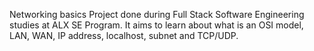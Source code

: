 Networking basics Project done during Full Stack Software Engineering studies at ALX SE Program. It aims to learn about what is an OSI model, LAN, WAN, IP address, localhost, subnet and TCP/UDP.
